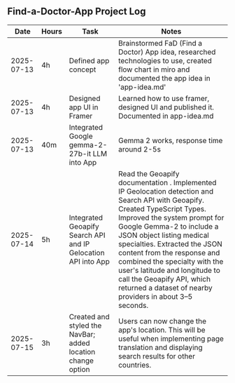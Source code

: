 ## Find-a-Doctor-App Project Log

| Date       | Hours | Task                                                          | Notes                                                                                                                                                                                                                                                                                                                                                                                                                                          |
| ---------- | ----- | ------------------------------------------------------------- | ---------------------------------------------------------------------------------------------------------------------------------------------------------------------------------------------------------------------------------------------------------------------------------------------------------------------------------------------------------------------------------------------------------------------------------------------- |
| 2025-07-13 | 4h    | Defined app concept                                           | Brainstormed FaD (Find a Doctor) App idea, researched technologies to use, created flow chart in miro and documented the app idea in 'app-idea.md'                                                                                                                                                                                                                                                                                             |
| 2025-07-13 | 4h    | Designed app UI in Framer                                     | Learned how to use framer, designed UI and published it. Documented in app-idea.md                                                                                                                                                                                                                                                                                                                                                             |
| 2025-07-13 | 40m   | Integrated Google gemma-2-27b-it LLM into App                 | Gemma 2 works, response time around 2-5s                                                                                                                                                                                                                                                                                                                                                                                                       |
| 2025-07-14 | 5h    | Integrated Geoapify Search API and IP Gelocation API into App | Read the Geoapify documentation . Implemented IP Geolocation detection and Search API with Geoapify. Created TypeScript Types. Improved the system prompt for Google Gemma-2 to include a JSON object listing medical specialties. Extracted the JSON content from the response and combined the specialty with the user's latitude and longitude to call the Geoapify API, which returned a dataset of nearby providers in about 3–5 seconds. |
| 2025-07-15 | 3h    | Created and styled the NavBar; added location change option   | Users can now change the app's location. This will be useful when implementing page translation and displaying search results for other countries.                                                                                                                                                                                                                                                                                             |

